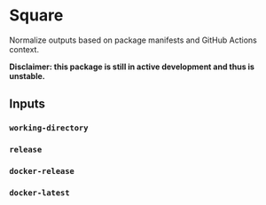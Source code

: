 # Square

Normalize outputs based on package manifests and GitHub Actions context.

**Disclaimer: this package is still in active development and thus is unstable.**

## Inputs

### `working-directory`

### `release`

### `docker-release`

### `docker-latest`